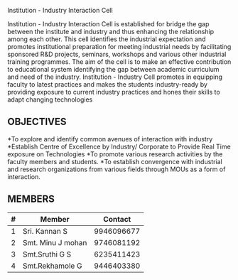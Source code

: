Institution - Industry Interaction Cell

Institution - Industry Interaction Cell is established for bridge the gap between the institute and industry and thus enhancing the relationship among each other. This cell identifies the industrial expectation and promotes institutional preparation for meeting industrial needs by facilitating sponsored R&D projects, seminars, workshops and various other industrial training programmes. The aim of the cell is to make an effective contribution to educational system identifying the gap between academic curriculum and need of the industry. Institution - Industry Cell promotes in equipping faculty to latest practices and makes the students industry-ready by providing exposure to current industry practices and hones their skills to adapt changing technologies

## OBJECTIVES

*To explore and identify common avenues of interaction with industry
*Establish Centre of Excellence by Industry/ Corporate to Provide Real Time exposure on Technologies
*To promote various research activities by the faculty members and students.
*To establish convergence with industrial and research organizations from various fields through MOUs as a form of interaction.

## MEMBERS

| # | Member | Contact |
| --- | --- | --- |
1 | Sri. Kannan S | 9946096677
2 | Smt. Minu J mohan | 9746081192
3 | Smt.Sruthi G S | 6235411423
4 | Smt.Rekhamole G | 9446403380